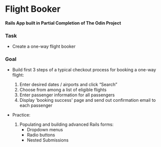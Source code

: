 # Flight Booker
#### Rails App built in Partial Completion of The Odin Project

### Task
* Create a one-way flight booker
### Goal
* Build first 3 steps of a typical checkout process for booking a one-way flight:
    1. Enter desired dates / airports and click “Search”
    1. Choose from among a list of eligible flights
    1. Enter passenger information for all passengers
    1. Display 'booking success' page and send out confirmation email to each passenger

* Practice:
    1. Populating and building advanced Rails forms:
        * Dropdown menus
        * Radio buttons
        * Nested Submissions





